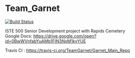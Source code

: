 # Team_Garnet
[![Build Status](https://travis-ci.org/TeamGarnet/Garnet_Main_Repo.svg?branch=Development)](https://travis-ci.org/TeamGarnet/Garnet_Main_Repo)

ISTE 500 Senior Development project with Rapids Cemetery <br/>
Google Docs: https://drive.google.com/open?id=0BwWVnfabYuAMb1FIN3NxM1kyYUE

Travis CI : https://travis-ci.org/TeamGarnet/Garnet_Main_Repo
